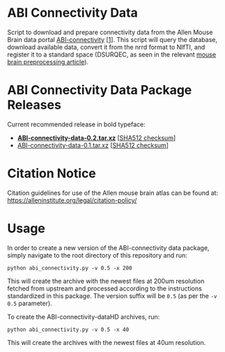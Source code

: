 # ABI Connectivity Data

Script to download and prepare connectivity data from the Allen Mouse Brain data portal [ABI-connectivity](http://connectivity.brain-map.org/) [[1][1]].
This script will query the database, download available data, convert it from the nrrd format to NIfTI, and register it to a standard space (DSURQEC, as seen in the relevant [mouse brain preprocessing article](https://www.sciencedirect.com/science/article/pii/S1053811921006625)).

# ABI Connectivity Data Package Releases

Current recommended release in bold typeface:

* **[ABI-connectivity-data-0.2.tar.xz](http://resources.chymera.eu/distfiles/ABI-connectivity-data-0.2.tar.xz)** \[[SHA512 checksum](http://resources.chymera.eu/distfiles/ABI-connectivity-data-0.2.sha512)\]
* [ABI-connectivity-data-0.1.tar.xz](http://resources.chymera.eu/distfiles/ABI-connectivity-data-0.1.tar.xz) \[[SHA512 checksum](http://resources.chymera.eu/distfiles/ABI-connectivity-data-0.1.sha512)\]

# Citation Notice

Citation guidelines for use of the Allen mouse brain atlas can be found at: https://alleninstitute.org/legal/citation-policy/


# Usage

In order to create a new version of the ABI-connectivity data package, simply navigate to the root directory of this repository and run:

```
python abi_connectivity.py -v 0.5 -x 200
```

This will create the archive with the newest files at 200um resolution fetched from upstream and processed according to the instructions standardized in this package.
The version suffix will be `0.5` (as per the `-v 0.5` parameter).

To create the ABI-connectivity-dataHD archives, run:

```
python abi_connectivity.py -v 0.5 -x 40
```
This will create the archives with the newest files at 40um resolution.

[1]: https://www.nature.com/articles/nature13186
